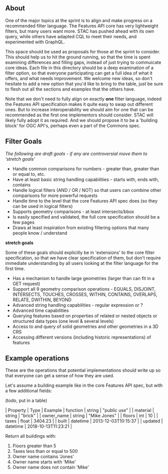 ## About

One of the major topics at the sprint is to align and make progress on a recommended filter language. The Features API core
has very lightweight filters, but many users want more. STAC has pushed ahead with its own query, while others have adapted
CQL to meet their needs, and experimented with GraphQL.

This space should be used as proposals for those at the sprint to consider. This should help us to hit the ground running, so
that the time is spent examining differences and filling gaps, instead of just trying to commuicate core ideas. Each file
in this directory should be a deep examination of a filter option, so that everyone participating can get a full idea of what
it offers, and what needs improvement. We welcome new ideas, so don't hesitate to add a new option that you'd like to bring to
the table, just be sure to flesh out all the sections and examples that the others have.

Note that we don't need to fully align on exactly **one** filter language, indeed the Features API specification makes it 
quite easy to swap out different ones. But to increase interoperability we should aim for one that can be recommended as the
first one implementors should consider. STAC will likely fully adopt it as required. And we should propose it to be a
'building block' for OGC API's, perhaps even a part of the Commons spec.

## Filter Goals

*The following are draft goals - if any are controversial move them to 'stretch goals'*

* Handle common comparisons for numbers - greater than, greater than or equal to, etc.
* Have at least basic string handling capabilities - starts with, ends with, contains
* Handle logical filters (AND / OR / NOT) so that users can combine other comparisons for more powerful requests
* Handle time to the level that the core Features API spec does (so they can be used in logical filters)
* Supports geometry comparisons - at least intersects/bbox
* Is easily specified and validated, the full core specification should be a few pages
* Draws at least inspiration from existing filtering options that many people know / understand


**stretch goals**

Some of these goals should explicitly be in 'extensions' to the core filter specification, so that we have clear specification
of them, but don't require immediate understanding by all users looking at the filter language for the first time.

* Has a mechanism to handle large geometries (larger than can fit in a GET request)
* Support all 9 geometry comparison operations - EQUALS, DISJOINT, INTERSECTS, TOUCHES, CROSSES, WITHIN, CONTAINS, OVERLAPS, RELATE, DWITHIN, BEYOND
* Advanced string handling capabilities - regular expression or ? 
* Advanced time capabilities
* Querying features based on properties of related or nested objects or structured data types (one level & several levels)
* Access to and query of solid geometries and other geometries in a 3D CRS
* Accessing different versions (including historic representations) of features


## Example operations

These are the operations that potential implementations should write up so that everyone can get a sense of how they are used.

Let's assume a building example like in the core Features API spec, but with a few additional fields:

(todo, put in a table)

| Property  | Type | Example
| function | string | "public use" |
| material | string | "brick" |
| owner_name | string | "Mike Jones" |
| floors   | int | 10 |
| taxes    | float | 3404.23 |
| built  | datetime |  2013-12-03T10:15:37 |
| updated | datetime | 2018-10-13T11:23:21 |

Return all buildings with:

1. Floors greater than 5
2. Taxes less than or equal to 500
3. Owner name contains 'Jones'
4. Owner name starts with 'Mike'
5. Owner name does not contain 'Mike'


